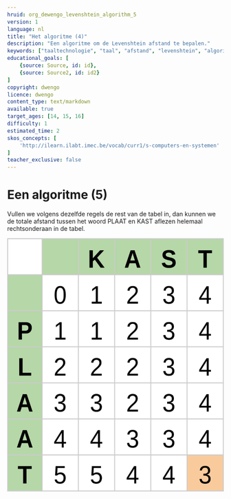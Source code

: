 ```yaml
---
hruid: org_dewengo_levenshtein_algorithm_5
version: 1
language: nl
title: "Het algoritme (4)"
description: "Een algoritme om de Levenshtein afstand te bepalen."
keywords: ["taaltechnologie", "taal", "afstand", "levenshtein", "algoritme"]
educational_goals: [
    {source: Source, id: id}, 
    {source: Source2, id: id2}
]
copyright: dwengo
licence: dwengo
content_type: text/markdown
available: true
target_ages: [14, 15, 16]
difficulty: 1
estimated_time: 2
skos_concepts: [
    'http://ilearn.ilabt.imec.be/vocab/curr1/s-computers-en-systemen'
]
teacher_exclusive: false
---
```


# Een algoritme (5)

Vullen we volgens dezelfde regels de rest van de tabel in, dan kunnen we de totale afstand tussen het woord PLAAT en KAST aflezen helemaal rechtsonderaan in de tabel.

<img src="img/levenshtein_example_step11.svg" alt="Tabel om afstand tussen woord voor te stellen" title="tabel om afstand tussen woord voor te stellen">



